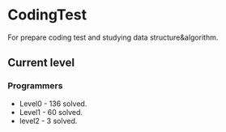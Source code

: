 # CodingTest

For prepare coding test and studying data structure&algorithm.

## Current level

### Programmers

- Level0 - 136 solved.
- Level1 - 60 solved.
- level2 - 3 solved.
